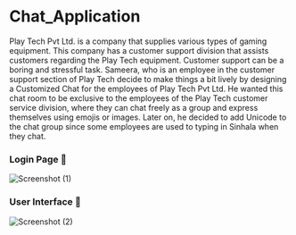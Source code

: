 # Chat_Application

Play Tech Pvt Ltd. is a company that supplies various types of gaming equipment. This company has a customer support division that assists customers regarding the Play Tech equipment. Customer support can be a boring and stressful task. Sameera, who is an employee in the customer support section of Play Tech decide to make things a bit lively by designing a Customized Chat for the employees of Play Tech Pvt Ltd. He wanted this chat room to be exclusive to the employees of the Play Tech customer service division, where they can chat freely as a group and express themselves using emojis or images. Later on, he decided to add Unicode to the chat group since some employees are used to typing in Sinhala when they chat.

### Login Page 🎫

![Screenshot (1)]()

### User Interface 📱

![Screenshot (2)]()